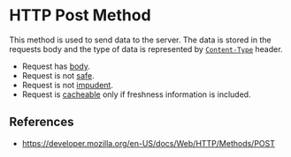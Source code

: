 # HTTP Post Method

This method is used to send data to the server. The data is stored in the requests body and the type of data is represented by [`Content-Type`](/http/headers/content-type) header.

- Request has [body](/http/body).
- Request is not [safe](/http/requests/safe).
- Request is not [impudent](/http/requests/impudent).
- Request is [cacheable](/http/requests/cacheable) only if freshness information is included.

## References

- https://developer.mozilla.org/en-US/docs/Web/HTTP/Methods/POST
